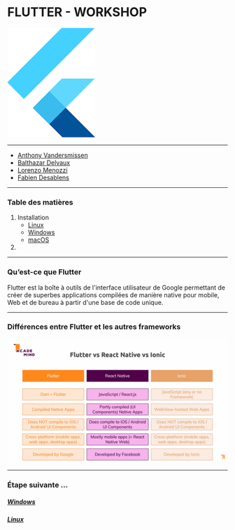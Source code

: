 # FLUTTER - WORKSHOP
![logo flutter](/img/flutter-logo.png "logo flutter")
***

* [Anthony Vandersmissen](https://www.linkedin.com/in/anthony-vandersmissen/)
* [Balthazar Delvaux](https://www.linkedin.com/in/balthazar-delvaux/)
* [Lorenzo Menozzi](https://www.linkedin.com/in/lorenzo-menozzi/)
* [Fabien Desablens](https://www.linkedin.com/in/fabien-desablens)

***
### Table des matières
1. Installation
   * [Linux](installation_linux.md)
   * [Windows](installation_windows.md)
   * [macOS](https://flutter.dev/docs/get-started/install/macos)
2. 

***
### Qu’est-ce que Flutter

Flutter est la boîte à outils de l'interface utilisateur de Google permettant de créer de superbes applications compilées de manière native pour mobile, Web et de bureau à partir d'une base de code unique.

***
### Différences entre Flutter et les autres frameworks

![différences entre les frameworks](./img/diffs.png)

***
### Étape suivante ...

##### [Windows](installation_windows.md)  
##### [Linux](installation_linux.md)
